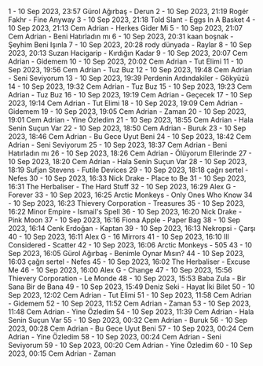 1 - 10 Sep 2023, 23:57	Gürol Ağırbaş - Derun
2 - 10 Sep 2023, 21:19	Rogér Fakhr - Fine Anyway
3 - 10 Sep 2023, 21:18	Told Slant - Eggs In A Basket
4 - 10 Sep 2023, 21:13	Cem Adrian - Herkes Gider Mi
5 - 10 Sep 2023, 21:07	Cem Adrian - Beni Hatırladın mı
6 - 10 Sep 2023, 20:31	kaan boşnak - Şeyhim Beni Işınla
7 - 10 Sep 2023, 20:28	rody dünyada - Raylar
8 - 10 Sep 2023, 20:13	Suzan Hacigarip - Kırdığın Kadar
9 - 10 Sep 2023, 20:07	Cem Adrian - Gidemem
10 - 10 Sep 2023, 20:02	Cem Adrian - Tut Elimi
11 - 10 Sep 2023, 19:56	Cem Adrian - Tuz Buz
12 - 10 Sep 2023, 19:48	Cem Adrian - Seni Seviyorum
13 - 10 Sep 2023, 19:39	Perdenin Ardındakiler - Gökyüzü
14 - 10 Sep 2023, 19:32	Cem Adrian - Tuz Buz
15 - 10 Sep 2023, 19:23	Cem Adrian - Tuz Buz
16 - 10 Sep 2023, 19:19	Cem Adrian - Geçecek
17 - 10 Sep 2023, 19:14	Cem Adrian - Tut Elimi
18 - 10 Sep 2023, 19:09	Cem Adrian - Gidemem
19 - 10 Sep 2023, 19:05	Cem Adrian - Zaman
20 - 10 Sep 2023, 19:01	Cem Adrian - Yine Özledim
21 - 10 Sep 2023, 18:55	Cem Adrian - Hala Senin Suçun Var
22 - 10 Sep 2023, 18:50	Cem Adrian - Buruk
23 - 10 Sep 2023, 18:46	Cem Adrian - Bu Gece Uyut Beni
24 - 10 Sep 2023, 18:42	Cem Adrian - Seni Seviyorum
25 - 10 Sep 2023, 18:37	Cem Adrian - Beni Hatırladın mı
26 - 10 Sep 2023, 18:26	Cem Adrian - Ölüyorum Ellerinde
27 - 10 Sep 2023, 18:20	Cem Adrian - Hala Senin Suçun Var
28 - 10 Sep 2023, 18:19	Sufjan Stevens - Futile Devices
29 - 10 Sep 2023, 18:18	çağrı sertel - Nefes
30 - 10 Sep 2023, 16:33	Nick Drake - Place to Be
31 - 10 Sep 2023, 16:31	The Herbaliser - The Hard Stuff
32 - 10 Sep 2023, 16:29	Alex G - Forever
33 - 10 Sep 2023, 16:25	Arctic Monkeys - Only Ones Who Know
34 - 10 Sep 2023, 16:23	Thievery Corporation - Treasures
35 - 10 Sep 2023, 16:22	Minor Empire - Ismail's Spell
36 - 10 Sep 2023, 16:20	Nick Drake - Pink Moon
37 - 10 Sep 2023, 16:16	Fiona Apple - Paper Bag
38 - 10 Sep 2023, 16:14	Cenk Erdoğan - Kaptan
39 - 10 Sep 2023, 16:13	Nekropsi - Çarşı
40 - 10 Sep 2023, 16:11	Alex G - 16 Mirrors
41 - 10 Sep 2023, 16:10	Ill Considered - Scatter
42 - 10 Sep 2023, 16:06	Arctic Monkeys - 505
43 - 10 Sep 2023, 16:05	Gürol Ağırbaş - Benimle Oynar Mısın?
44 - 10 Sep 2023, 16:03	çağrı sertel - Nefes
45 - 10 Sep 2023, 16:02	The Herbaliser - Excuse Me
46 - 10 Sep 2023, 16:00	Alex G - Change
47 - 10 Sep 2023, 15:56	Thievery Corporation - Le Monde
48 - 10 Sep 2023, 15:53	Baba Zula - Bir Sana Bir de Bana
49 - 10 Sep 2023, 15:49	Deniz Seki - Hayat İki Bilet
50 - 10 Sep 2023, 12:02	Cem Adrian - Tut Elimi
51 - 10 Sep 2023, 11:58	Cem Adrian - Gidemem
52 - 10 Sep 2023, 11:52	Cem Adrian - Zaman
53 - 10 Sep 2023, 11:48	Cem Adrian - Yine Özledim
54 - 10 Sep 2023, 11:39	Cem Adrian - Hala Senin Suçun Var
55 - 10 Sep 2023, 00:32	Cem Adrian - Buruk
56 - 10 Sep 2023, 00:28	Cem Adrian - Bu Gece Uyut Beni
57 - 10 Sep 2023, 00:24	Cem Adrian - Yine Özledim
58 - 10 Sep 2023, 00:24	Cem Adrian - Seni Seviyorum
59 - 10 Sep 2023, 00:20	Cem Adrian - Yine Özledim
60 - 10 Sep 2023, 00:15	Cem Adrian - Zaman
